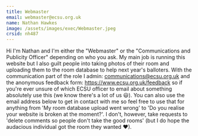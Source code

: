 ```yaml
---
title: Webmaster
email: webmaster@ecsu.org.uk
name: Nathan Hawkes
image: /assets/images/exec/Webmaster.jpeg
crsid: nh487
---
```


Hi I'm Nathan and I'm either the "Webmaster" or the "Communications and Publicity Officer" depending on who you ask. My main job is running this website but I also guilt people into taking photos of their room and uploading them to the room database to help next year's balloters. With the communication part of the role I admin:
communications@ecsu.org.uk
and the anonymous feedback form:
https://www.ecsu.org.uk/feedback
so if you're ever unsure of which ECSU officer to email about something absolutely use this (we know there's a lot of us 😃). You can also use the email address below to get in contact with me so feel free to use that for anything from 'My room database upload went wrong' to 'Do you realise your website is broken at the moment?'. I don't, however, take requests to 'delete comments so people don't take the good rooms' (but I do hope the audacious individual got the room they wanted ❤).